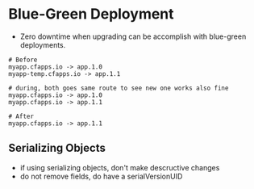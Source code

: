 # Blue-Green Deployment

- Zero downtime when upgrading can be accomplish with blue-green deployments.


```shell
# Before
myapp.cfapps.io -> app.1.0
myapp-temp.cfapps.io -> app.1.1

# during, both goes same route to see new one works also fine
myapp.cfapps.io -> app.1.0
myapp.cfapps.io -> app.1.1

# After
myapp.cfapps.io -> app.1.1
```

## Serializing Objects

- if using serializing objects, don't make descructive changes
- do not remove fields, do have a serialVersionUID
